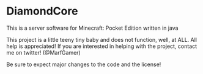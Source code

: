 # DiamondCore
This is a server software for Minecraft: Pocket Edition written in java

This project is a little teeny tiny baby and does not function, well, at ALL.
All help is appreciated! If you are interested in helping with the project,
contact me on twitter! (@MarfGamer)

Be sure to expect major changes to the code and the license!
